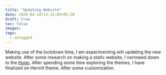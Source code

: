 ```yaml
---
title: "Updating Website"
date: 2020-04-24T13:15:03+05:30
draft: true
toc: false
images:
tags: 
  - untagged
---
```


Making use of the lockdown time, I am experimenting wih updating the new
website.  After some research on making a static website, I narrowed
down to the [Hugo](https://gohugo.io). After spending some time
exploring the themes, I have finalized on Hermit theme.  After some
customization.
